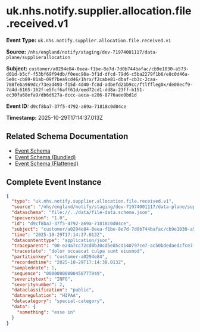 # uk.nhs.notify.supplier.allocation.file.received.v1

**Event Type:** `uk.nhs.notify.supplier.allocation.file.received.v1`

**Source:** `/nhs/england/notify/staging/dev-71974001117/data-plane/supplierallocation`

**Subject:** `customer/a0294e84-0eea-f1be-8e7d-7d0b744bafac/cb9e1030-a573-d01d-b5cf-f53bf69f94db/f0eec98a-3f1d-dfcd-79d6-c5ba2279f1b6/e8c0d46a-5e0c-cb89-81ab-09f7bea9cd46/1hrx/f2cabe81-dbaf-cb3c-2caa-788feba969dc/73ead493-f15d-4d40-fc8d-adbefd2bb9cc/ftlffleg0x/de08ecf9-7d4d-6165-162f-e5fcf6aff61d/eed72cd1-dd8a-23ff-b151-ec30fa68efa9/db6d627a-dccc-aeca-e286-8776aee0bd1d`

**Event ID:** `d9cf8ba7-37f5-4792-a69a-71818c0d04ce`

**Timestamp:** 2025-10-29T17:14:37.013Z

## Related Schema Documentation

- [Event Schema](../file-received.schema.md)
- [Event Schema (Bundled)](../file-received.bundle.schema.md)
- [Event Schema (Flattened)](../file-received.flattened.schema.md)

## Complete Event Instance

```json
{
  "type": "uk.nhs.notify.supplier.allocation.file.received.v1",
  "source": "/nhs/england/notify/staging/dev-71974001117/data-plane/supplierallocation",
  "dataschema": "file://../data/file-data.schema.json",
  "specversion": "1.0",
  "id": "d9cf8ba7-37f5-4792-a69a-71818c0d04ce",
  "subject": "customer/a0294e84-0eea-f1be-8e7d-7d0b744bafac/cb9e1030-a573-d01d-b5cf-f53bf69f94db/f0eec98a-3f1d-dfcd-79d6-c5ba2279f1b6/e8c0d46a-5e0c-cb89-81ab-09f7bea9cd46/1hrx/f2cabe81-dbaf-cb3c-2caa-788feba969dc/73ead493-f15d-4d40-fc8d-adbefd2bb9cc/ftlffleg0x/de08ecf9-7d4d-6165-162f-e5fcf6aff61d/eed72cd1-dd8a-23ff-b151-ec30fa68efa9/db6d627a-dccc-aeca-e286-8776aee0bd1d",
  "time": "2025-10-29T17:14:37.013Z",
  "datacontenttype": "application/json",
  "traceparent": "00-e24a7cc72cd0b30cd5e85cd140797ce7-ac50bdedaedcfce7-01",
  "tracestate": "dolor occaecat culpa sunt eiusmod",
  "partitionkey": "customer-a0294e84",
  "recordedtime": "2025-10-29T17:14:38.013Z",
  "sampledrate": 1,
  "sequence": "00000000000458777949",
  "severitytext": "INFO",
  "severitynumber": 2,
  "dataclassification": "public",
  "dataregulation": "HIPAA",
  "datacategory": "special-category",
  "data": {
    "something": "esse in"
  }
}
```
